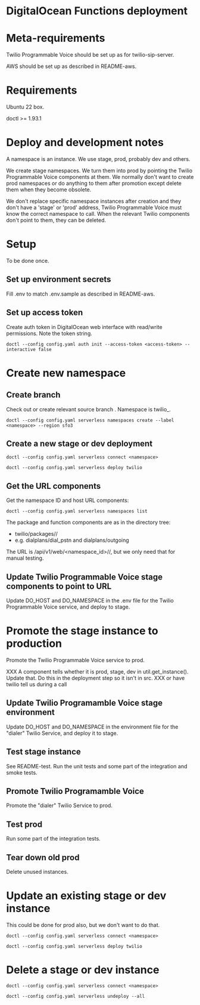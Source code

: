 # DigitalOcean Functions deployment

# Meta-requirements

Twilio Programmable Voice should be set up as for twilio-sip-server.

AWS should be set up as described in README-aws.

# Requirements

Ubuntu 22 box.

doctl >= 1.93.1

# Deploy and development notes

A namespace is an instance. We use stage, prod, probably dev and others.

We create stage namespaces. We turn them into prod by pointing the Twilio Programmable Voice components at them. We normally don't want to create prod namespaces or do anything to them after promotion except delete them when they become obsolete.

We don't replace specific namespace instances after creation and they don't have a 'stage' or 'prod' address, Twilio Programmable Voice must know the correct namespace to call. When the relevant Twilio components don't point to them, they can be deleted.

# Setup

To be done once.

## Set up environment secrets

Fill .env to match .env.sample as described in README-aws.

## Set up access token

Create auth token in DigitalOcean web interface with read/write permissions. Note the token string.

    doctl --config config.yaml auth init --access-token <access-token> --interactive false

# Create new namespace

## Create branch

Check out or create relevant source branch <branch>. Namespace is twilio_<branch>.

    doctl --config config.yaml serverless namespaces create --label <namespace> --region sfo3

## Create a new stage or dev deployment

    doctl --config config.yaml serverless connect <namespace>
    
    doctl --config config.yaml serverless deploy twilio

## Get the URL components

Get the namespace ID and host URL components:

    doctl --config config.yaml serverless namespaces list

The package and function components are as in the directory tree:

- twilio/packages/<package>/<function>
- e.g. dialplans/dial_pstn and dialplans/outgoing

The URL is <host>/api/v1/web/<namespace_id>/<package>/<function>, but we only need that for manual testing.

## Update Twilio Programmable Voice stage components to point to URL

Update DO_HOST and DO_NAMESPACE in the .env file for the Twilio Programmable Voice service, and deploy to stage.

# Promote the stage instance to production

Promote the Twilio Programmable Voice service to prod.

XXX A component tells whether it is prod, stage, dev in util.get_instance(). Update that. Do this in the deployment step so it isn't in src.
XXX or have twilio tell us during a call

## Update Twilio Programamble Voice stage environment

Update DO_HOST and DO_NAMESPACE in the environment file for the "dialer" Twilio Service, and deploy it to stage.

## Test stage instance

See README-test. Run the unit tests and some part of the integration and smoke tests.

## Promote Twilio Programamble Voice

Promote the "dialer" Twilio Service to prod.

## Test prod

Run some part of the integration tests.

## Tear down old prod

Delete unused instances.

# Update an existing stage or dev instance

This could be done for prod also, but we don't want to do that.

    doctl --config config.yaml serverless connect <namespace>
    
    doctl --config config.yaml serverless deploy twilio

# Delete a stage or dev instance

    doctl --config config.yaml serverless connect <namespace>

    doctl --config config.yaml serverless undeploy --all
